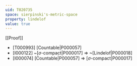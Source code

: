 ```yaml
---
uid: T020735
space: sierpinski's-metric-space
property: lindelof
value: true
---
```

[[Proof]]

* [T000993] [Countable|P000057]
* [I000122] ~[$\sigma$-compact|P000017] => ~[Lindelof|P000018]
* [I000074] [Countable|P000057] => [$\sigma$-compact|P000017]

